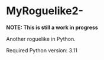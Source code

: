 # MyRoguelike2-
**NOTE: This is still a work in progress**

Another roguelike in Python.

Required Python version: 3.11
